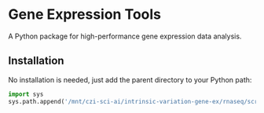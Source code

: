 # Gene Expression Tools

A Python package for high-performance gene expression data analysis.

## Installation

No installation is needed, just add the parent directory to your Python path:

```python
import sys
sys.path.append('/mnt/czi-sci-ai/intrinsic-variation-gene-ex/rnaseq/scripts')
